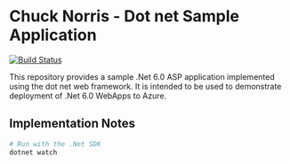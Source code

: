 # Chuck Norris - Dot net Sample Application

[![Build Status](https://dev.azure.com/gallowst/docker/_apis/build/status/Build%20and%20push%20chuck?branchName=master)](https://dev.azure.com/gallowst/docker/_build/latest?definitionId=10&branchName=master)

This repository provides a sample .Net 6.0 ASP application implemented using the dot net web framework. It is intended to be used to demonstrate deployment of .Net 6.0 WebApps to Azure.

## Implementation Notes

~~~powershell
# Run with the .Net SDK
dotnet watch
~~~
